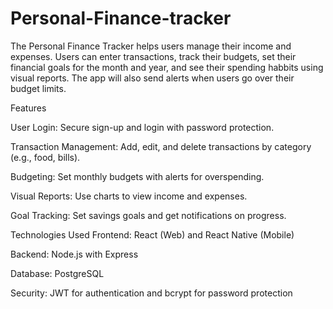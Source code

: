# Personal-Finance-tracker

The Personal Finance Tracker helps users manage their income and expenses. Users can enter transactions, track their budgets, set their financial goals for the month and year, and see their spending habbits using visual reports. The app will also send alerts when users go over their budget limits.

Features

User Login: Secure sign-up and login with password protection.

Transaction Management: Add, edit, and delete transactions by category (e.g., food, bills).

Budgeting: Set monthly budgets with alerts for overspending.

Visual Reports: Use charts to view income and expenses.

Goal Tracking: Set savings goals and get notifications on progress.

Technologies Used
Frontend: React (Web) and React Native (Mobile)

Backend: Node.js with Express

Database: PostgreSQL

Security: JWT for authentication and bcrypt for password protection
